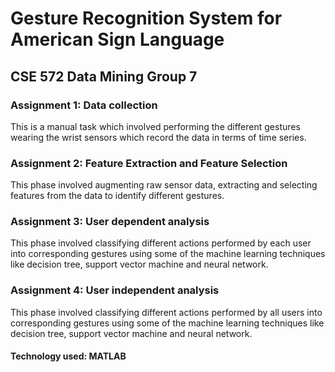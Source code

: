 # Gesture Recognition System for American Sign Language

## CSE 572 Data Mining Group 7

### Assignment 1: Data collection
This is a manual task which involved performing the different gestures wearing the wrist sensors which record the data in terms of time series.
### Assignment 2: Feature Extraction and Feature Selection
This phase involved augmenting raw sensor data, extracting and selecting features from the data to identify different gestures.
### Assignment 3: User dependent analysis
This phase involved classifying different actions performed by each user into corresponding gestures using some of the machine learning techniques like decision tree, support vector machine and neural network.
### Assignment 4: User independent analysis
This phase involved classifying different actions performed by all users into corresponding gestures using some of the machine learning techniques like decision tree, support vector machine and neural network.
#### Technology used: MATLAB

